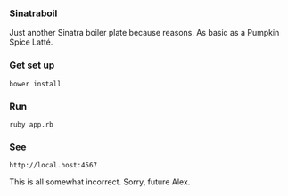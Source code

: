 ### Sinatraboil
Just another Sinatra boiler plate because reasons. As basic as a Pumpkin Spice Latté.

### Get set up
`bower install`

### Run
`ruby app.rb`

### See
`http://local.host:4567`

This is all somewhat incorrect. Sorry, future Alex.
